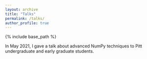 ```yaml
---
layout: archive
title: "Talks"
permalink: /talks/
author_profile: true
---
```


{% include base_path %}

In May 2021, I gave a talk about advanced NumPy techniques to Pitt undergraduate and early graduate students. 
